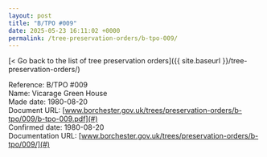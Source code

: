 ```yaml
---
layout: post
title: "B/TPO #009"
date: 2025-05-23 16:11:02 +0000
permalink: /tree-preservation-orders/b-tpo-009/
---
```


[< Go back to the list of tree preservation orders]({{ site.baseurl }}/tree-preservation-orders/)

Reference: B/TPO #009 <br/>
Name: Vicarage Green House<br/>
Made date: 1980-08-20<br/>
Document URL: [www.borchester.gov.uk/trees/preservation-orders/b-tpo/009/b-tpo-009.pdf](#)<br/>
Confirmed date: 1980-08-20<br/>
Documentation URL: [www.borchester.gov.uk/trees/preservation-orders/b-tpo/009/](#)<br/>
